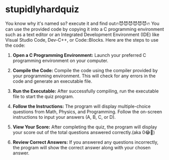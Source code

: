 # stupidlyhardquiz
You know why it's named so? execute it and find out🔥😈😈😈😈😈😈🔥
You can use the provided code by copying it into a C programming environment such as a text editor or an Integrated Development Environment (IDE) like Visual Studio Code, Dev-C++, or Code::Blocks. Here are the steps to use the code:

1. **Open a C Programming Environment:** Launch your preferred C programming environment on your computer.

2. **Compile the Code:** Compile the code using the compiler provided by your programming environment. This will check for any errors in the code and generate an executable file.

3. **Run the Executable:** After successfully compiling, run the executable file to start the quiz program.

4. **Follow the Instructions:** The program will display multiple-choice questions from Math, Physics, and Programming. Follow the on-screen instructions to input your answers (A, B, C, or D).

5. **View Your Score:** After completing the quiz, the program will display your score out of the total questions answered correctly.(aka 0😂🤣)

6. **Review Correct Answers:** If you answered any questions incorrectly, the program will show the correct answer along with your chosen answer.

